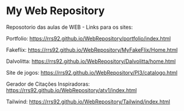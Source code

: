 # My Web Repository

Reposotorio das aulas de WEB - Links para os sites:

Portfolio: https://rrs92.github.io/WebRepository/portfolio/index.html

Fakeflix: https://rrs92.github.io/WebRepository/MyFakeFlix/Home.html

Dalvolitta: https://rrs92.github.io/WebRepository/Dalvolitta/home.html

Site de jogos: https://rrs92.github.io/WebRepository/PI3/catalogo.html

Gerador de Citações Inspiradoras: https://rrs92.github.io/WebRepository/atv1/index.html

Tailwind: https://rrs92.github.io/WebRepository/Tailwind/index.html

